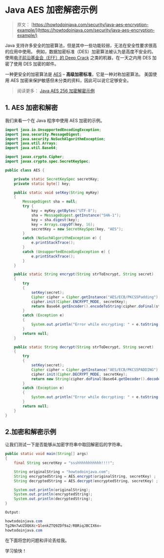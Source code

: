 # Java AES 加密解密示例

> 原文： [https://howtodoinjava.com/security/java-aes-encryption-example/](https://howtodoinjava.com/security/java-aes-encryption-example/)

Java 支持许多安全的加密算法，但是其中一些功能较弱，无法在安全性要求很高的应用中使用。 例如，数据加密标准（DES）加密算法被认为是高度不安全的。 使用[电子前沿基金会（EFF）的 Deep Crack](https://en.wikipedia.org/wiki/EFF_DES_cracker) 之类的机器，在一天之内用 DES 加密了使用 DES 加密的邮件。

一种更安全的加密算法是 [AES](https://searchsecurity.techtarget.com/definition/Advanced-Encryption-Standard) – **高级加密标准**，它是一种对称加密算法。 美国使用 AES 加密来保护敏感但未分类的资料，因此可以说它足够安全。

> 阅读更多： [Java AES 256 加密解密示例](https://howtodoinjava.com/security/aes-256-encryption-decryption/)

## 1\. AES 加密和解密

我们来看一个在 Java 程序中使用 AES 加密的示例。

```java
import java.io.UnsupportedEncodingException;
import java.security.MessageDigest;
import java.security.NoSuchAlgorithmException;
import java.util.Arrays;
import java.util.Base64;

import javax.crypto.Cipher;
import javax.crypto.spec.SecretKeySpec;

public class AES {

	private static SecretKeySpec secretKey;
	private static byte[] key;

	public static void setKey(String myKey) 
	{
		MessageDigest sha = null;
		try {
			key = myKey.getBytes("UTF-8");
			sha = MessageDigest.getInstance("SHA-1");
			key = sha.digest(key);
			key = Arrays.copyOf(key, 16); 
			secretKey = new SecretKeySpec(key, "AES");
		} 
		catch (NoSuchAlgorithmException e) {
			e.printStackTrace();
		} 
		catch (UnsupportedEncodingException e) {
			e.printStackTrace();
		}
	}

	public static String encrypt(String strToEncrypt, String secret) 
	{
		try 
		{
			setKey(secret);
			Cipher cipher = Cipher.getInstance("AES/ECB/PKCS5Padding");
			cipher.init(Cipher.ENCRYPT_MODE, secretKey);
			return Base64.getEncoder().encodeToString(cipher.doFinal(strToEncrypt.getBytes("UTF-8")));
		} 
		catch (Exception e) 
		{
			System.out.println("Error while encrypting: " + e.toString());
		}
		return null;
	}

	public static String decrypt(String strToDecrypt, String secret) 
	{
		try 
		{
			setKey(secret);
			Cipher cipher = Cipher.getInstance("AES/ECB/PKCS5PADDING");
			cipher.init(Cipher.DECRYPT_MODE, secretKey);
			return new String(cipher.doFinal(Base64.getDecoder().decode(strToDecrypt)));
		} 
		catch (Exception e) 
		{
			System.out.println("Error while decrypting: " + e.toString());
		}
		return null;
	}
}

```

## 2.加密和解密示例

让我们测试一下是否能够从加密字符串中取回解密后的字符串。

```java
public static void main(String[] args) 
{
	final String secretKey = "ssshhhhhhhhhhh!!!!";

	String originalString = "howtodoinjava.com";
	String encryptedString = AES.encrypt(originalString, secretKey) ;
	String decryptedString = AES.decrypt(encryptedString, secretKey) ;

	System.out.println(originalString);
	System.out.println(encryptedString);
	System.out.println(decryptedString);
}

```

```java
Output:

howtodoinjava.com
Tg2Nn7wUZOQ6Xc+1lenkZTQ9ZDf9a2/RBRiqJBCIX6o=
howtodoinjava.com
```

在下面将您的问题和评论丢给我。

学习愉快！